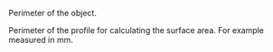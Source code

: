 Perimeter of the object.


<!-- comment -->


Perimeter of the profile for calculating the surface area. For example measured in mm.

